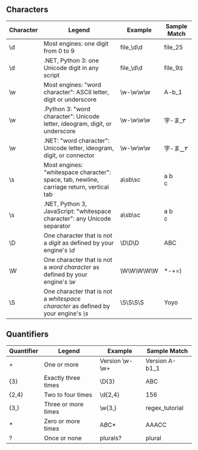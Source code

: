 ## Characters

|Character|Legend|Example|Sample Match|
|---|---|---|---|
|\d|Most engines: one digit  <br>from 0 to 9|file_\d\d|file_25|
|\d|.NET, Python 3: one Unicode digit in any script|file_\d\d|file_9੩|
|\w|Most engines: "word character": ASCII letter, digit or underscore|\w-\w\w\w|A-b_1|
|\w|.Python 3: "word character": Unicode letter, ideogram, digit, or underscore|\w-\w\w\w|字-ま_۳|
|\w|.NET: "word character": Unicode letter, ideogram, digit, or connector|\w-\w\w\w|字-ま‿۳|
|\s|Most engines: "whitespace character": space, tab, newline, carriage return, vertical tab|a\sb\sc|a b  <br>c|
|\s|.NET, Python 3, JavaScript: "whitespace character": any Unicode separator|a\sb\sc|a b  <br>c|
|\D|One character that is not a _digit_ as defined by your engine's _\d_|\D\D\D|ABC|
|\W|One character that is not a _word character_ as defined by your engine's _\w_|\W\W\W\W\W|*-+=)|
|\S|One character that is not a _whitespace character_ as defined by your engine's _\s_|\S\S\S\S|Yoyo| 

## Quantifiers

|Quantifier|Legend|Example|Sample Match|
|---|---|---|---|
|+|One or more|Version \w-\w+|Version A-b1_1|
|{3}|Exactly three times|\D{3}|ABC|
|{2,4}|Two to four times|\d{2,4}|156|
|{3,}|Three or more times|\w{3,}|regex_tutorial|
|*|Zero or more times|A*B*C*|AAACC|
|?|Once or none|plurals?|plural|

